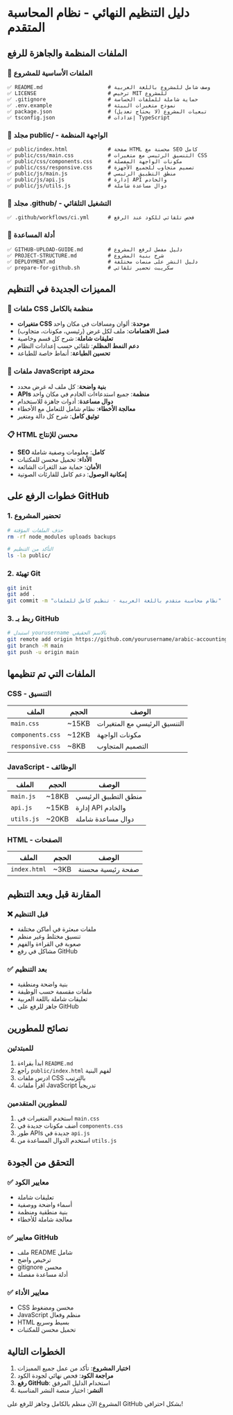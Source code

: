 # دليل التنظيم النهائي - نظام المحاسبة المتقدم

## الملفات المنظمة والجاهزة للرفع

### 📁 الملفات الأساسية للمشروع
```
✅ README.md                     # وصف شامل للمشروع باللغة العربية
✅ LICENSE                       # ترخيص MIT للمشروع
✅ .gitignore                    # حماية شاملة للملفات الحساسة
✅ .env.example                  # نموذج متغيرات البيئة
✅ package.json                  # تبعيات المشروع (لا يحتاج تعديل)
✅ tsconfig.json                 # إعدادات TypeScript
```

### 📁 مجلد public/ - الواجهة المنظمة
```
✅ public/index.html             # صفحة HTML محسنة مع SEO كامل
✅ public/css/main.css           # التنسيق الرئيسي مع متغيرات CSS
✅ public/css/components.css     # مكونات الواجهة المفصلة
✅ public/css/responsive.css     # تصميم متجاوب للجميع الأجهزة
✅ public/js/main.js             # منطق التطبيق الرئيسي
✅ public/js/api.js              # إدارة API والخادم
✅ public/js/utils.js            # دوال مساعدة شاملة
```

### 📁 مجلد .github/ - التشغيل التلقائي
```
✅ .github/workflows/ci.yml      # فحص تلقائي للكود عند الرفع
```

### 📁 أدلة المساعدة
```
✅ GITHUB-UPLOAD-GUIDE.md        # دليل مفصل لرفع المشروع
✅ PROJECT-STRUCTURE.md          # شرح بنية المشروع
✅ DEPLOYMENT.md                 # دليل النشر على منصات مختلفة
✅ prepare-for-github.sh         # سكريبت تحضير تلقائي
```

## المميزات الجديدة في التنظيم

### 🎨 ملفات CSS منظمة بالكامل
- **متغيرات CSS موحدة**: ألوان ومسافات في مكان واحد
- **فصل الاهتمامات**: ملف لكل غرض (رئيسي، مكونات، متجاوب)
- **تعليقات شاملة**: شرح كل قسم وخاصية
- **دعم النمط المظلم**: تلقائي حسب إعدادات النظام
- **تحسين الطباعة**: أنماط خاصة للطباعة

### 🔧 ملفات JavaScript محترفة
- **بنية واضحة**: كل ملف له غرض محدد
- **APIs منظمة**: جميع استدعاءات الخادم في مكان واحد
- **دوال مساعدة**: أدوات جاهزة للاستخدام
- **معالجة الأخطاء**: نظام شامل للتعامل مع الأخطاء
- **توثيق كامل**: شرح كل دالة ومتغير

### 📋 HTML محسن للإنتاج
- **SEO كامل**: معلومات وصفية شاملة
- **الأداء**: تحميل محسن للمكتبات
- **الأمان**: حماية ضد الثغرات الشائعة
- **إمكانية الوصول**: دعم كامل للقارئات الصوتية

## خطوات الرفع على GitHub

### 1. تحضير المشروع
```bash
# حذف الملفات المؤقتة
rm -rf node_modules uploads backups

# التأكد من التنظيم
ls -la public/
```

### 2. تهيئة Git
```bash
git init
git add .
git commit -m "نظام محاسبة متقدم باللغة العربية - تنظيم كامل للملفات"
```

### 3. ربط بـ GitHub
```bash
# استبدل yourusername بالاسم الحقيقي
git remote add origin https://github.com/yourusername/arabic-accounting-system.git
git branch -M main
git push -u origin main
```

## الملفات التي تم تنظيمها

### CSS - التنسيق
| الملف | الحجم | الوصف |
|-------|-------|--------|
| `main.css` | ~15KB | التنسيق الرئيسي مع المتغيرات |
| `components.css` | ~12KB | مكونات الواجهة |
| `responsive.css` | ~8KB | التصميم المتجاوب |

### JavaScript - الوظائف
| الملف | الحجم | الوصف |
|-------|-------|--------|
| `main.js` | ~18KB | منطق التطبيق الرئيسي |
| `api.js` | ~15KB | إدارة API والخادم |
| `utils.js` | ~20KB | دوال مساعدة شاملة |

### HTML - الصفحات
| الملف | الحجم | الوصف |
|-------|-------|--------|
| `index.html` | ~3KB | صفحة رئيسية محسنة |

## المقارنة قبل وبعد التنظيم

### ❌ قبل التنظيم
- ملفات مبعثرة في أماكن مختلفة
- تنسيق مختلط وغير منظم
- صعوبة في القراءة والفهم
- مشاكل في رفع GitHub

### ✅ بعد التنظيم
- بنية واضحة ومنطقية
- ملفات مقسمة حسب الوظيفة
- تعليقات شاملة باللغة العربية
- جاهز للرفع على GitHub

## نصائح للمطورين

### للمبتدئين
1. ابدأ بقراءة `README.md`
2. راجع `public/index.html` لفهم البنية
3. ادرس ملفات CSS بالترتيب
4. اقرأ ملفات JavaScript تدريجياً

### للمطورين المتقدمين
1. استخدم المتغيرات في `main.css`
2. أضف مكونات جديدة في `components.css`
3. طور APIs جديدة في `api.js`
4. استخدم الدوال المساعدة من `utils.js`

## التحقق من الجودة

### ✅ معايير الكود
- تعليقات شاملة
- أسماء واضحة ووصفية
- بنية منطقية ومنظمة
- معالجة شاملة للأخطاء

### ✅ معايير GitHub
- ملف README شامل
- ترخيص واضح
- gitignore محسن
- أدلة مساعدة مفصلة

### ✅ معايير الأداء
- CSS محسن ومضغوط
- JavaScript منظم وفعال
- HTML بسيط وسريع
- تحميل محسن للمكتبات

## الخطوات التالية

1. **اختبار المشروع**: تأكد من عمل جميع المميزات
2. **مراجعة الكود**: فحص نهائي لجودة الكود
3. **رفع GitHub**: استخدام الدليل المرفق
4. **النشر**: اختيار منصة النشر المناسبة

المشروع الآن منظم بالكامل وجاهز للرفع على GitHub بشكل احترافي!
